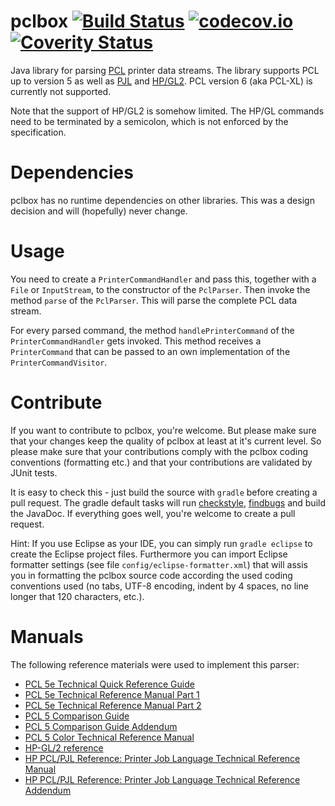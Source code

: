 # pclbox [![Build Status](https://travis-ci.org/michaelknigge/pclbox.svg?branch=master)](https://travis-ci.org/michaelknigge/pclbox) [![codecov.io](https://codecov.io/github/michaelknigge/pclbox/coverage.svg?branch=master)](https://codecov.io/github/michaelknigge/pclbox?branch=master) [![Coverity Status](https://scan.coverity.com/projects/10949/badge.svg)](https://scan.coverity.com/projects/10949)

Java library for parsing [PCL](https://en.wikipedia.org/wiki/Printer_Command_Language) printer data streams. The library supports PCL up to version 5 as well as [PJL](https://en.wikipedia.org/wiki/Printer_Job_Language) and [HP/GL2](https://en.wikipedia.org/wiki/HPGL). PCL version 6 (aka PCL-XL) is currently not supported.

Note that the support of HP/GL2 is somehow limited. The HP/GL commands need to be terminated by a semicolon, which is not enforced by the specification.

# Dependencies
pclbox has no runtime dependencies on other libraries. This was a design decision and will (hopefully) never change.

# Usage
You need to create a `PrinterCommandHandler` and pass this, together with a `File` or `InputStream`, to the constructor of the `PclParser`. Then invoke the method `parse` of the `PclParser`. This will parse the complete PCL data stream.

For every parsed command, the method `handlePrinterCommand` of the `PrinterCommandHandler` gets invoked. This method receives a `PrinterCommand` that can be passed to an own implementation of the `PrinterCommandVisitor`.

# Contribute
If you want to contribute to pclbox, you're welcome. But please make sure that your changes keep the quality of pclbox at least at it's current level. So please make sure that your contributions comply with the pclbox coding conventions (formatting etc.) and that your contributions are validated by JUnit tests.

It is easy to check this - just build the source with `gradle` before creating a pull request. The gradle default tasks will run [checkstyle](http://checkstyle.sourceforge.net/), [findbugs](http://findbugs.sourceforge.net/) and build the JavaDoc. If everything goes well, you're welcome to create a pull request.

Hint: If you use Eclipse as your IDE, you can simply run `gradle eclipse` to create the Eclipse project files. Furthermore you can import Eclipse formatter settings (see file `config/eclipse-formatter.xml`) that will assis you in formatting the pclbox source code according the used coding conventions used (no tabs, UTF-8 encoding, indent by 4 spaces, no line longer that 120 characters, etc.).

# Manuals
The following reference materials were used to implement this parser:

* [PCL 5e Technical Quick Reference Guide](http://h20000.www2.hp.com/bc/docs/support/SupportManual/bpl13205/bpl13205.pdf)
* [PCL 5e Technical Reference Manual Part 1](http://h20000.www2.hp.com/bc/docs/support/SupportManual/bpl13210/bpl13210.pdf)
* [PCL 5e Technical Reference Manual Part 2](http://h20000.www2.hp.com/bc/docs/support/SupportManual/bpl13211/bpl13211.pdf)
* [PCL 5 Comparison Guide](http://h20000.www2.hp.com/bc/docs/support/SupportManual/bpl13206/bpl13206.pdf)
* [PCL 5 Comparison Guide Addendum](http://h20000.www2.hp.com/bc/docs/support/SupportManual/bpl13209/bpl13209.pdf)
* [PCL 5 Color Technical Reference Manual](http://h20000.www2.hp.com/bc/docs/support/SupportManual/bpl13212/bpl13212.pdf)
* [HP-GL/2 reference](http://www.hpmuseum.net/document.php?catfile=213)
* [HP PCL/PJL Reference: Printer Job Language Technical Reference Manual](http://h20000.www2.hp.com/bc/docs/support/SupportManual/bpl13208/bpl13208.pdf)
* [HP PCL/PJL Reference: Printer Job Language Technical Reference Addendum](http://h20000.www2.hp.com/bc/docs/support/SupportManual/bpl13207/bpl13207.pdf)
